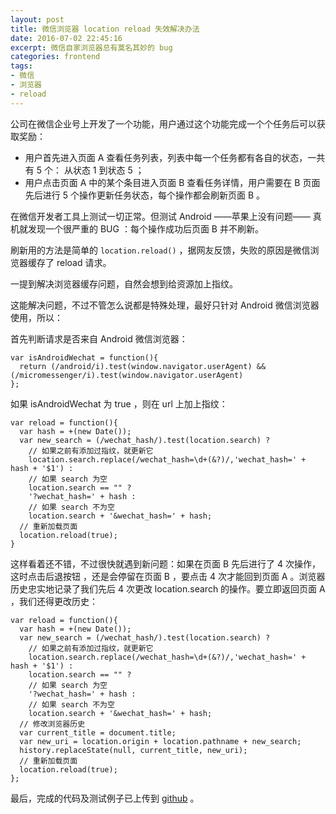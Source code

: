 ```yaml
---
layout: post
title: 微信浏览器 location reload 失效解决办法
date: 2016-07-02 22:45:16
excerpt: 微信自家浏览器总有莫名其妙的 bug
categories: frontend
tags: 
- 微信
- 浏览器
- reload
---
```


公司在微信企业号上开发了一个功能，用户通过这个功能完成一个个任务后可以获取奖励：

- 用户首先进入页面 A 查看任务列表，列表中每一个任务都有各自的状态，一共有 5 个： 从状态 1 到状态 5 ；
- 用户点击页面 A 中的某个条目进入页面 B 查看任务详情，用户需要在 B 页面先后进行 5 个操作更新任务状态，每个操作都会刷新页面 B 。

在微信开发者工具上测试一切正常。但测试 Android ——苹果上没有问题—— 真机就发现一个很严重的 BUG ：每个操作成功后页面 B 并不刷新。

刷新用的方法是简单的 `location.reload()` ，据网友反馈，失败的原因是微信浏览器缓存了 reload 请求。

一提到解决浏览器缓存问题，自然会想到给资源加上指纹。

这能解决问题，不过不管怎么说都是特殊处理，最好只针对 Android 微信浏览器使用，所以：

首先判断请求是否来自 Android 微信浏览器：

    var isAndroidWechat = function(){
      return (/android/i).test(window.navigator.userAgent) && (/micromessenger/i).test(window.navigator.userAgent)
    };

如果 isAndroidWechat 为 true ，则在 url 上加上指纹：

    var reload = function(){
      var hash = +(new Date());
      var new_search = (/wechat_hash/).test(location.search) ? 
        // 如果之前有添加过指纹，就更新它
        location.search.replace(/wechat_hash=\d+(&?)/,'wechat_hash=' + hash + '$1') :
        // 如果 search 为空
        location.search == "" ?
        '?wechat_hash=' + hash :
        // 如果 search 不为空
        location.search + '&wechat_hash=' + hash;
      // 重新加载页面
      location.reload(true);
    }

这样看着还不错，不过很快就遇到新问题：如果在页面 B 先后进行了 4 次操作，这时点击后退按钮 ，还是会停留在页面 B ，要点击 4 次才能回到页面 A 。浏览器历史忠实地记录了我们先后 4 次更改 location.search 的操作。要立即返回页面 A ，我们还得更改历史：

    var reload = function(){
      var hash = +(new Date());
      var new_search = (/wechat_hash/).test(location.search) ? 
        // 如果之前有添加过指纹，就更新它
        location.search.replace(/wechat_hash=\d+(&?)/,'wechat_hash=' + hash + '$1') :
        location.search == "" ?
        // 如果 search 为空
        '?wechat_hash=' + hash :
        // 如果 search 不为空
        location.search + '&wechat_hash=' + hash;
      // 修改浏览器历史
      var current_title = document.title;
      var new_uri = location.origin + location.pathname + new_search;
      history.replaceState(null, current_title, new_uri);
      // 重新加载页面
      location.reload(true);
    };

最后，完成的代码及测试例子已上传到 [github](https://github.com/yiyizym/wechat_reload) 。